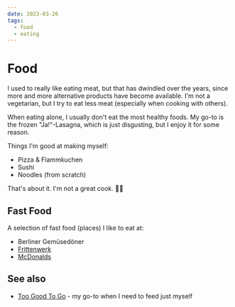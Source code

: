 ```yaml
---
date: 2023-03-26
tags:
  - food
  - eating
---
```

# Food

I used to really like eating meat, but that has dwindled over the years, since more and more alternative products have become available. I'm not a vegetarian, but I try to eat less meat (especially when cooking with others).

When eating alone, I usually don't eat the most healthy foods. My go-to is the frozen "Ja!"-Lasagna, which is just disgusting, but I enjoy it for some reason.

Things I'm good at making myself:
- Pizza & Flammkuchen
- Sushi
- Noodles (from scratch)

That's about it. I'm not a great cook. 🤷‍♂️

## Fast Food

A selection of fast food (places) I like to eat at:

- Berliner Gemüsedöner
- [Frittenwerk](https://frittenwerk.de/)
- [McDonalds](https://www.mcdonalds.de/)

## See also
- [Too Good To Go](https://toogoodtogo.com/de-de) - my go-to when I need to feed just myself